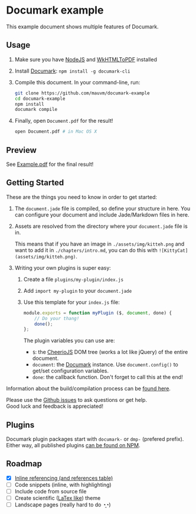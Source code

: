 # Documark example

This example document shows multiple features of Documark.

## Usage

1. Make sure you have [NodeJS][nodejs] and [WkHTMLToPDF][wkhtmltopdf] installed
2. Install [Documark][documark]: `npm install -g documark-cli`
3. Compile this document. In your command-line, run:

	```bash
	git clone https://github.com/mauvm/documark-example
	cd documark-example
	npm install
	documark compile
	```

4. Finally, open `Document.pdf` for the result!

	```bash
	open Document.pdf # in Mac OS X
	```

## Preview

See [Example.pdf][example-pdf] for the final result!

## Getting Started

These are the things you need to know in order to get started:

1. The `document.jade` file is compiled, so define your structure in here. You can configure your document and include Jade/Markdown files in here.
2. Assets are resolved from the directory where your `document.jade` file is in.

	This means that if you have an image in `./assets/img/kitteh.png` and want to add it in `./chapters/intro.md`, you can do this with `![KittyCat](assets/img/kitteh.png)`.

3. Writing your own plugins is super easy:

	1. Create a file `plugins/my-plugin/index.js`
	2. Add `import my-plugin` to your `document.jade`
	3. Use this template for your `index.js` file:

		```js
		module.exports = function myPlugin ($, document, done) {
			// Do your thang!
			done();
		};
		```

		The plugin variables you can use are:

		- `$`: the [CheerioJS][cheeriojs] DOM tree (works a lot like jQuery) of the entire document.
		- `document`: the [Documark][documark] instance. Use `document.config()` to get/set configuration variables.
		- `done`: the callback function. Don't forget to call this at the end!

Information about the build/compilation process can be [found here][build-process].

Please use the [Github issues][documark-example-issues] to ask questions or get help.  
Good luck and feedback is appreciated!

## Plugins

Documark plugin packages start with `documark-` or `dmp-` (prefered prefix). Either way, all published plugins [can be found on NPM][documark-plugins].

## Roadmap

- [x] [Inline referencing (and references table)][dmp-references]
- [ ] Code snippets (inline, with highlighting)
- [ ] Include code from source file
- [ ] Create scientific ([LaTex like][latex-theme]) theme
- [ ] Landscape pages (really hard to do ◔̯◔)

[nodejs]: http://nodejs.org/
[wkhtmltopdf]: http://wkhtmltopdf.org/
[documark]: https://github.com/mauvm/documark
[example-pdf]: https://github.com/mauvm/documark-example/raw/master/Example.pdf
[cheeriojs]: https://github.com/cheeriojs/cheerio
[build-process]: https://github.com/mauvm/documark#build-process
[dmp-references]: https://github.com/MalcolmK/dmp-references
[documark-example-issues]: https://github.com/mauvm/documark-example/issues
[documark-plugins]: https://www.npmjs.com/browse/keyword/documark-plugin
[latex-theme]: https://www.sharelatex.com/templates/thesis/norwegian-university-of-science-and-technology
